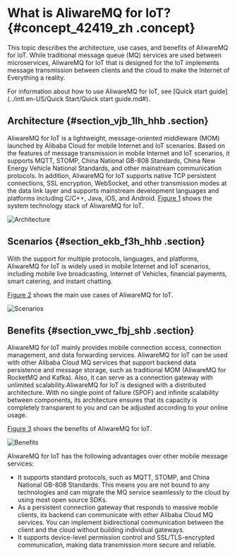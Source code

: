 # What is AliwareMQ for IoT? {#concept_42419_zh .concept}

This topic describes the architecture, use cases, and benefits of AliwareMQ for IoT. While traditional message queue \(MQ\) services are used between microservices, AliwareMQ for IoT that is designed for the IoT implements message transmission between clients and the cloud to make the Internet of Everything a reality.

For information about how to use AliwareMQ for IoT, see [Quick start guide](../intl.en-US/Quick Start/Quick start guide.md#).

## Architecture {#section_vjb_1lh_hhb .section}

AliwareMQ for IoT is a lightweight, message-oriented middleware \(MOM\) launched by Alibaba Cloud for mobile Internet and IoT scenarios. Based on the features of message transmission in mobile Internet and IoT scenarios, it supports MQTT, STOMP, China National GB-808 Standards, China New Energy Vehicle National Standards, and other mainstream communication protocols. In addition, AliwareMQ for IoT supports native TCP persistent connections, SSL encryption, WebSocket, and other transmission modes at the data link layer and supports mainstream development languages and platforms including C/C++, Java, iOS, and Android. [Figure 1](#fig_tny_xjh_hhb) shows the system technology stack of AliwareMQ for IoT.

![](images/42260_en-US.png "Architecture")

## Scenarios {#section_ekb_f3h_hhb .section}

With the support for multiple protocols, languages, and platforms, AliwareMQ for IoT is widely used in mobile Internet and IoT scenarios, including mobile live broadcasting, Internet of Vehicles, financial payments, smart catering, and instant chatting.

[Figure 2](#fig_yvq_4kh_hhb) shows the main use cases of AliwareMQ for IoT.

![](images/42264_en-US.png "Scenarios")

## Benefits {#section_vwc_fbj_shb .section}

AliwareMQ for IoT mainly provides mobile connection access, connection management, and data forwarding services. AliwareMQ for IoT can be used with other Alibaba Cloud MQ services that support backend data persistence and message storage, such as traditional MOM \(AliwareMQ for RocketMQ and Kafka\). Also, it can serve as a connection gateway with unlimited scalability.AliwareMQ for IoT is designed with a distributed architecture. With no single point of failure \(SPOF\) and infinite scalability between components, its architecture ensures that its capacity is completely transparent to you and can be adjusted according to your online usage.

[Figure 3](#fig_vnq_rkh_hhb) shows the benefits of AliwareMQ for IoT.

![](images/42265_en-US.png "Benefits")

AliwareMQ for IoT has the following advantages over other mobile message services:

-   It supports standard protocols, such as MQTT, STOMP, and China National GB-808 Standards. This means you are not bound to any technologies and can migrate the MQ service seamlessly to the cloud by using most open source SDKs.
-   As a persistent connection gateway that responds to massive mobile clients, its backend can communicate with other Alibaba Cloud MQ services. You can implement bidirectional communication between the client and the cloud without building individual gateways.
-   It supports device-level permission control and SSL/TLS-encrypted communication, making data transmission more secure and reliable.

